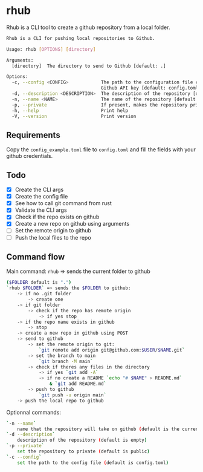# rhub

Rhub is a CLI tool to create a github repository from a local folder.

```bash
Rhub is a CLI for pushing local repositories to Github.

Usage: rhub [OPTIONS] [directory]

Arguments:
  [directory]  The directory to send to Github [default: .]

Options:
  -c, --config <CONFIG>            The path to the configuration file containing the
                                   Github API key [default: config.toml]
  -d, --description <DESCRIPTION>  The description of the repository [default: ]
  -n, --name <NAME>                The name of the repository [default: " "]
  -p, --private                    If present, makes the repository private
  -h, --help                       Print help
  -V, --version                    Print version
```

## Requirements

Copy the `config_example.toml` file to `config.toml` and fill the fields with your github credentials.

## Todo

- [x] Create the CLI args
- [x] Create the config file
- [x] See how to call git command from rust
- [x] Validate the CLI args
- [x] Check if the repo exists on github
- [x] Create a new repo on github using arguments
- [ ] Set the remote origin to github
- [ ] Push the local files to the repo

## Command flow

Main command: `rhub` => sends the current folder to github

```bash
($FOLDER default is ".")
`rhub $FOLDER` => sends the $FOLDER to github:
    -> if no .git folder
        -> create one
    -> if git folder
        -> check if the repo has remote origin
            -> if yes stop
    -> if the repo name exists in github
        -> stop
    -> create a new repo in github using POST
    -> send to github
        -> set the remote origin to git:
            `git remote add origin git@github.com:$USER/$NAME.git` 
        -> set the branch to main
            `git branch -M main`
        -> check if theres any files in the directory
            -> if yes `git add -A`
            -> if no create a README `echo "# $NAME" > README.md`
                & `git add README.md`
        -> push to github
            `git push -u origin main`
    -> push the local repo to github
```

Optionnal commands:

```bash
`-n --name`
    name that the repository will take on github (default is the current folder name)
`-d --description`
    description of the repository (default is empty)
`-p --private`
    set the repository to private (default is public)
`-c --config`
    set the path to the config file (default is config.toml)
```

